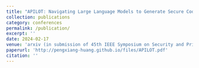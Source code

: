 ```yaml
---
title: "APILOT: Navigating Large Language Models to Generate Secure Code by Sidestepping Outdated API Pitfalls"
collection: publications
category: conferences
permalink: /publication/
excerpt: ''
date: 2024-02-17
venue: 'arxiv (in submission of 45th IEEE Symposium on Security and Privacy)'
paperurl: 'http://pengxiang-huang.github.io/files/APILOT.pdf'
citation: ''
---
```


